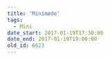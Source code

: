 ```yaml
---
title: 'Minimøde'
tags:
  - Mini
date_start: 2017-01-19T17:30:00
date_end: 2017-01-19T19:00:00
old_id: 6623
---
```

